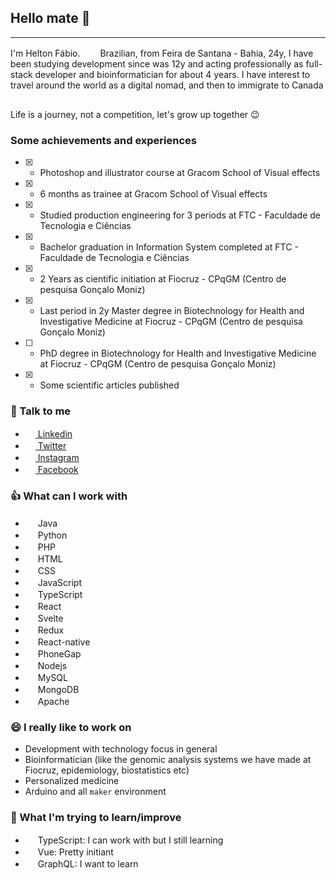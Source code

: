 ## Hello mate 👋
---
I'm Helton Fábio. <img height="16" width="24" src="https://upload.wikimedia.org/wikipedia/commons/0/05/Flag_of_Brazil.svg"/> Brazilian, from Feira de Santana - Bahia, 24y, I have been studying development since was 12y and acting professionally as full-stack developer and bioinformatician for about 4 years.
I have interest to travel around the world as a digital nomad, and then to immigrate to Canada <img height="16" width="24" src="https://upload.wikimedia.org/wikipedia/commons/c/cf/Flag_of_Canada.svg"/>

Life is a journey, not a competition, let's grow up together :wink:
### Some achievements and experiences
- [x] - Photoshop and illustrator course at Gracom School of Visual effects

- [x] - 6 months as trainee at Gracom School of Visual effects

- [x] - Studied production engineering for 3 periods at FTC - Faculdade de Tecnologia e Ciências

- [x] - Bachelor graduation in Information System completed at FTC - Faculdade de Tecnologia e Ciências

- [x] - 2 Years as cientific initiation at Fiocruz - CPqGM (Centro de pesquisa Gonçalo Moniz)

- [x] - Last period in 2y Master degree in Biotechnology for Health and Investigative Medicine at Fiocruz - CPqGM (Centro de pesquisa Gonçalo Moniz)

- [ ] - PhD degree in Biotechnology for Health and Investigative Medicine at Fiocruz - CPqGM (Centro de pesquisa Gonçalo Moniz)

- [x] - Some scientific articles published

### :incoming_envelope: Talk to me

- [<img height="16" width="16" src="https://unpkg.com/simple-icons@latest/icons/linkedin.svg" /> Linkedin](https://www.linkedin.com/in/heltonfabio/)
- [<img height="16" width="16" src="https://unpkg.com/simple-icons@latest/icons/twitter.svg" /> Twitter](https://twitter.com/eofabin/)
- [<img height="16" width="16" src="https://unpkg.com/simple-icons@latest/icons/instagram.svg" /> Instagram](https://www.instagram.com/fabiohelton/)
- [<img height="16" width="16" src="https://unpkg.com/simple-icons@latest/icons/facebook.svg" /> Facebook](https://www.facebook.com/heltonfabio/)

### :+1: What can I work with

- <img height="16" width="16" src="https://unpkg.com/simple-icons@latest/icons/java.svg"/> Java
- <img height="16" width="16" src="https://unpkg.com/simple-icons@latest/icons/python.svg"/> Python
- <img height="16" width="16" src="https://unpkg.com/simple-icons@latest/icons/php.svg"/> PHP
- <img height="16" width="16" src="https://unpkg.com/simple-icons@latest/icons/html5.svg"/> HTML
- <img height="16" width="16" src="https://unpkg.com/simple-icons@latest/icons/css3.svg"/> CSS
- <img height="16" width="16" src="https://unpkg.com/simple-icons@latest/icons/javascript.svg"/> JavaScript
- <img height="16" width="16" src="https://unpkg.com/simple-icons@latest/icons/typescript.svg"/> TypeScript
- <img height="16" width="16" src="https://unpkg.com/simple-icons@latest/icons/react.svg"/> React
- <img height="16" width="16" src="https://unpkg.com/simple-icons@latest/icons/svelte.svg"/> Svelte
- <img height="16" width="16" src="https://unpkg.com/simple-icons@latest/icons/redux.svg"/> Redux
- <img height="16" width="16" src="https://unpkg.com/simple-icons@latest/icons/react.svg"/> React-native
- <img height="16" width="16" src="https://unpkg.com/simple-icons@latest/icons/adobe.svg"/> PhoneGap
- <img height="16" width="16" src="https://unpkg.com/simple-icons@latest/icons/node-dot-js.svg"/> Nodejs
- <img height="16" width="16" src="https://unpkg.com/simple-icons@latest/icons/mysql.svg"/> MySQL
- <img height="16" width="16" src="https://unpkg.com/simple-icons@latest/icons/mongodb.svg"/> MongoDB
- <img height="16" width="16" src="https://unpkg.com/simple-icons@latest/icons/apache.svg"/> Apache

### 😄 I really like to work on
- Development with technology focus in general
- Bioinformatician (like the genomic analysis systems we have made at Fiocruz, epidemiology, biostatistics etc)
- Personalized medicine
- Arduino and all `maker` environment

### 🔭 What I'm trying to learn/improve

- <img height="16" width="16" src="https://unpkg.com/simple-icons@latest/icons/typescript.svg"/> TypeScript: I can work with but I still learning
- <img height="16" width="16" src="https://unpkg.com/simple-icons@latest/icons/vue-dot-js.svg"/> Vue: Pretty initiant
- <img height="16" width="16" src="https://unpkg.com/simple-icons@latest/icons/graphql.svg"/> GraphQL: I want to learn


<!--
**hfabio/hfabio** is a ✨ _special_ ✨ repository because its `README.md` (this file) appears on your GitHub profile.

Here are some ideas to get you started:

- 🔭 I’m currently working on ...
- 🌱 I’m currently learning ...
- 👯 I’m looking to collaborate on ...
- 🤔 I’m looking for help with ...
- 💬 Ask me about ...
- 📫 How to reach me: ...
- 😄 Pronouns: ...
- ⚡ Fun fact: ...
-->
